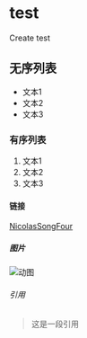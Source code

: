 # test
Create test

## 无序列表
- 文本1
- 文本2
- 文本3

### 有序列表
1. 文本1
2. 文本2
3. 文本3

#### 链接
[NicolasSongFour](https://github.com/NicolasSongFour/test)

##### 图片
![动图](https://github.com/javaSwing/NeteaseCloudWebApp/raw/master/screenshots/3.gif)

###### 引用
> 这是一段引用

